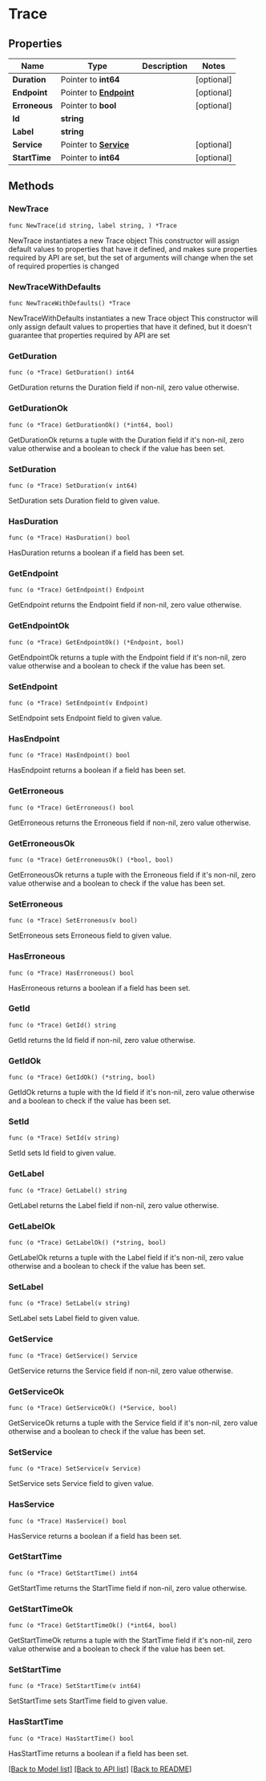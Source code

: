 # Trace

## Properties

Name | Type | Description | Notes
------------ | ------------- | ------------- | -------------
**Duration** | Pointer to **int64** |  | [optional] 
**Endpoint** | Pointer to [**Endpoint**](Endpoint.md) |  | [optional] 
**Erroneous** | Pointer to **bool** |  | [optional] 
**Id** | **string** |  | 
**Label** | **string** |  | 
**Service** | Pointer to [**Service**](Service.md) |  | [optional] 
**StartTime** | Pointer to **int64** |  | [optional] 

## Methods

### NewTrace

`func NewTrace(id string, label string, ) *Trace`

NewTrace instantiates a new Trace object
This constructor will assign default values to properties that have it defined,
and makes sure properties required by API are set, but the set of arguments
will change when the set of required properties is changed

### NewTraceWithDefaults

`func NewTraceWithDefaults() *Trace`

NewTraceWithDefaults instantiates a new Trace object
This constructor will only assign default values to properties that have it defined,
but it doesn't guarantee that properties required by API are set

### GetDuration

`func (o *Trace) GetDuration() int64`

GetDuration returns the Duration field if non-nil, zero value otherwise.

### GetDurationOk

`func (o *Trace) GetDurationOk() (*int64, bool)`

GetDurationOk returns a tuple with the Duration field if it's non-nil, zero value otherwise
and a boolean to check if the value has been set.

### SetDuration

`func (o *Trace) SetDuration(v int64)`

SetDuration sets Duration field to given value.

### HasDuration

`func (o *Trace) HasDuration() bool`

HasDuration returns a boolean if a field has been set.

### GetEndpoint

`func (o *Trace) GetEndpoint() Endpoint`

GetEndpoint returns the Endpoint field if non-nil, zero value otherwise.

### GetEndpointOk

`func (o *Trace) GetEndpointOk() (*Endpoint, bool)`

GetEndpointOk returns a tuple with the Endpoint field if it's non-nil, zero value otherwise
and a boolean to check if the value has been set.

### SetEndpoint

`func (o *Trace) SetEndpoint(v Endpoint)`

SetEndpoint sets Endpoint field to given value.

### HasEndpoint

`func (o *Trace) HasEndpoint() bool`

HasEndpoint returns a boolean if a field has been set.

### GetErroneous

`func (o *Trace) GetErroneous() bool`

GetErroneous returns the Erroneous field if non-nil, zero value otherwise.

### GetErroneousOk

`func (o *Trace) GetErroneousOk() (*bool, bool)`

GetErroneousOk returns a tuple with the Erroneous field if it's non-nil, zero value otherwise
and a boolean to check if the value has been set.

### SetErroneous

`func (o *Trace) SetErroneous(v bool)`

SetErroneous sets Erroneous field to given value.

### HasErroneous

`func (o *Trace) HasErroneous() bool`

HasErroneous returns a boolean if a field has been set.

### GetId

`func (o *Trace) GetId() string`

GetId returns the Id field if non-nil, zero value otherwise.

### GetIdOk

`func (o *Trace) GetIdOk() (*string, bool)`

GetIdOk returns a tuple with the Id field if it's non-nil, zero value otherwise
and a boolean to check if the value has been set.

### SetId

`func (o *Trace) SetId(v string)`

SetId sets Id field to given value.


### GetLabel

`func (o *Trace) GetLabel() string`

GetLabel returns the Label field if non-nil, zero value otherwise.

### GetLabelOk

`func (o *Trace) GetLabelOk() (*string, bool)`

GetLabelOk returns a tuple with the Label field if it's non-nil, zero value otherwise
and a boolean to check if the value has been set.

### SetLabel

`func (o *Trace) SetLabel(v string)`

SetLabel sets Label field to given value.


### GetService

`func (o *Trace) GetService() Service`

GetService returns the Service field if non-nil, zero value otherwise.

### GetServiceOk

`func (o *Trace) GetServiceOk() (*Service, bool)`

GetServiceOk returns a tuple with the Service field if it's non-nil, zero value otherwise
and a boolean to check if the value has been set.

### SetService

`func (o *Trace) SetService(v Service)`

SetService sets Service field to given value.

### HasService

`func (o *Trace) HasService() bool`

HasService returns a boolean if a field has been set.

### GetStartTime

`func (o *Trace) GetStartTime() int64`

GetStartTime returns the StartTime field if non-nil, zero value otherwise.

### GetStartTimeOk

`func (o *Trace) GetStartTimeOk() (*int64, bool)`

GetStartTimeOk returns a tuple with the StartTime field if it's non-nil, zero value otherwise
and a boolean to check if the value has been set.

### SetStartTime

`func (o *Trace) SetStartTime(v int64)`

SetStartTime sets StartTime field to given value.

### HasStartTime

`func (o *Trace) HasStartTime() bool`

HasStartTime returns a boolean if a field has been set.


[[Back to Model list]](../README.md#documentation-for-models) [[Back to API list]](../README.md#documentation-for-api-endpoints) [[Back to README]](../README.md)



